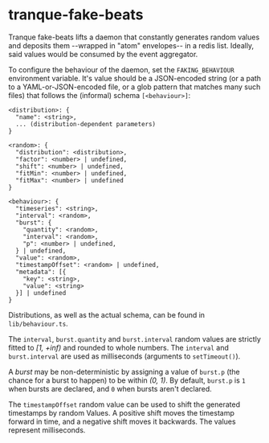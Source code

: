 tranque-fake-beats
==================

Tranque fake-beats lifts a daemon that constantly generates random
values and deposits them --wrapped in "atom" envelopes-- in a redis
list. Ideally, said values would be consumed by the event aggregator.

To configure the behaviour of the daemon, set the `FAKING_BEHAVIOUR`
environment variable. It's value should be a JSON-encoded string (or a
path to a YAML-or-JSON-encoded file, or a glob pattern that matches
many such files) that follows the (informal) schema `[<behaviour>]`:

```
<distribution>: {
  "name": <string>,
  ... (distribution-dependent parameters)
}

<random>: {
  "distribution": <distribution>,
  "factor": <number> | undefined,
  "shift": <number> | undefined,
  "fitMin": <number> | undefined,
  "fitMax": <number> | undefined
}

<behaviour>: {
  "timeseries": <string>,
  "interval": <random>,
  "burst": {
    "quantity": <random>,
    "interval": <random>,
    "p": <number> | undefined,
  } | undefined,
  "value": <random>,
  "timestampOffset": <random> | undefined,
  "metadata": [{
    "key": <string>,
    "value": <string>
  }] | undefined
}
```

Distributions, as well as the actual schema, can be found in
`lib/behaviour.ts`.

The `interval`, `burst.quantity` and `burst.interval` random values
are strictly fitted to *[1, +inf)* and rounded to whole numbers. The
`interval` and `burst.interval` are used as milliseconds (arguments to
`setTimeout()`).

A *burst* may be non-deterministic by assigning a value of `burst.p`
(the chance for a burst to happen) to be within *(0, 1)*. By default,
`burst.p` is `1` when bursts are declared, and `0` when bursts aren't
declared.

The `timestampOffset` random value can be used to shift the generated
timestamps by random Values. A positive shift moves the timestamp
forward in time, and a negative shift moves it backwards. The values
represent milliseconds.
